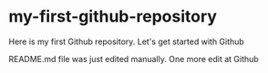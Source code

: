# my-first-github-repository
Here is my first Github repository. Let's get started with Github

README.md file was just edited manually. One more edit at Github
